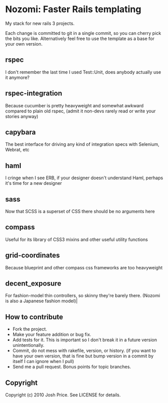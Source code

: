 Nozomi: Faster Rails templating
===============================

My stack for new rails 3 projects.

Each change is committed to git in a single commit, so you can cherry pick the bits you like. Alternatively feel free to use the template as a base for your own version. 



rspec
-----

I don't remember the last time I used Test::Unit, does anybody actually use it anymore?

rspec-integration
-----------------

Because cucumber is pretty heavyweight and somewhat awkward compared to plain old rspec, (admit it non-devs rarely read or write your stories anyway)

capybara
--------

The best interface for driving any kind of integration specs with Selenium, Webrat, etc

haml
----

I cringe when I see ERB, if your designer doesn't understand Haml, perhaps it's time for a new designer

sass
----

Now that SCSS is a superset of CSS there should be no arguments here

compass
-------

Useful for its library of CSS3 mixins and other useful utility functions

grid-coordinates
----------------

Because blueprint and other compass css frameworks are too heavyweight

decent_exposure
---------------

For fashion-model thin controllers, so skinny they're barely there. (Nozomi is also a Japanese fashion model)|



How to contribute
-----------------

* Fork the project.
* Make your feature addition or bug fix.
* Add tests for it. This is important so I don't break it in a
  future version unintentionally.
* Commit, do not mess with rakefile, version, or history.
  (if you want to have your own version, that is fine but bump version in a commit by itself I can ignore when I pull)
* Send me a pull request. Bonus points for topic branches.

Copyright
---------

Copyright (c) 2010 Josh Price. See LICENSE for details.

